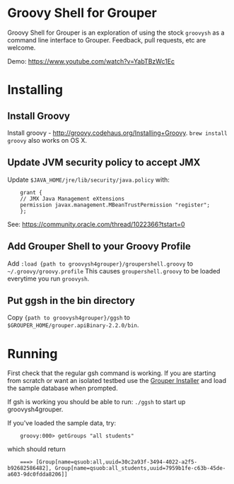 Groovy Shell for Grouper
========================

Groovy Shell for Grouper is an exploration of using the stock `groovysh` as a command line interface to Grouper. Feedback, pull requests, etc are welcome.

Demo: https://www.youtube.com/watch?v=YabTBzWc1Ec

Installing
==========

Install Groovy
--------------

Install groovy - http://groovy.codehaus.org/Installing+Groovy.  `brew install groovy` also works on OS X.

Update JVM security policy to accept JMX
--------------------------

Update `$JAVA_HOME/jre/lib/security/java.policy` with:

```
    grant {
    // JMX Java Management eXtensions
    permission javax.management.MBeanTrustPermission "register";
    };
```

See: https://community.oracle.com/thread/1022366?tstart=0

Add Grouper Shell to your Groovy Profile
---------------------

Add `:load {path to groovysh4grouper}/groupershell.groovy` to `~/.groovy/groovy.profile`
This causes `groupershell.groovy` to be loaded everytime you run `groovysh`.

Put ggsh in the bin directory
-----------------------------

Copy `{path to groovysh4grouper}/ggsh` to `$GROUPER_HOME/grouper.apiBinary-2.2.0/bin`.

Running
=======

First check that the regular gsh command is working.  If you are starting from scratch or want an isolated testbed use the [Grouper Installer](https://spaces.internet2.edu/display/Grouper/Grouper+Downloads) and load the sample database when prompted.

If gsh is working you should be able to run:
`./ggsh` to start up groovysh4grouper.

If you've loaded the sample data, try:

```
    groovy:000> getGroups "all students"
```

which should return

```
    ===> [Group[name=qsuob:all,uuid=30c2a93f-3494-4022-a2f5-b92682586482], Group[name=qsuob:all_students,uuid=7959b1fe-c63b-45de-a603-9dc0fdda8206]]
```
